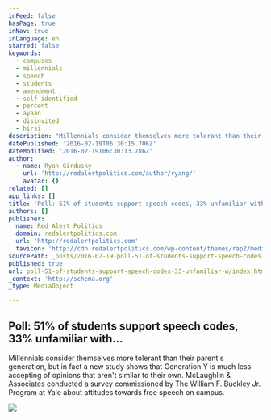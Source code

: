 ```yaml
---
inFeed: false
hasPage: true
inNav: true
inLanguage: en
starred: false
keywords:
  - campuses
  - millennials
  - speech
  - students
  - amendment
  - self-identified
  - percent
  - ayaan
  - disinvited
  - hirsi
description: "Millennials consider themselves more tolerant than their parent's generation, but in fact a new study shows that Generation Y is much less accepting of opinions that aren't similar to their own. McLaughlin & Associates conducted a survey commissioned by The William F. Buckley Jr. Program at Yale about attitudes towards free speech on campus."
datePublished: '2016-02-19T06:30:15.706Z'
dateModified: '2016-02-19T06:30:13.786Z'
author:
  - name: Ryan Girdusky
    url: 'http://redalertpolitics.com/author/ryang/'
    avatar: {}
related: []
app_links: []
title: 'Poll: 51% of students support speech codes, 33% unfamiliar with...'
authors: []
publisher:
  name: Red Alert Politics
  domain: redalertpolitics.com
  url: 'http://redalertpolitics.com'
  favicon: 'http://cdn.redalertpolitics.com/wp-content/themes/rap2/media/favicon.ico'
sourcePath: _posts/2016-02-19-poll-51-of-students-support-speech-codes-33-unfamiliar-w.md
published: true
url: poll-51-of-students-support-speech-codes-33-unfamiliar-w/index.html
_context: 'http://schema.org'
_type: MediaObject

---
```

<article style=""><h1>Poll: 51% of students support speech codes, 33% unfamiliar with...</h1><p>Millennials consider themselves more tolerant than their parent's generation, but in fact a new study shows that Generation Y is much less accepting of opinions that aren't similar to their own. McLaughlin &amp; Associates conducted a survey commissioned by The William F. Buckley Jr. Program at Yale about attitudes towards free speech on campus.</p><img src="http://redalertpolitics.com/files/2015/10/29iht-educside29-master675-600x398.jpg" /></article>
